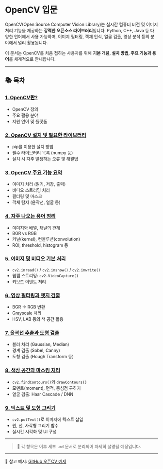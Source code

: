 # OpenCV 입문

OpenCV(Open Source Computer Vision Library)는 실시간 컴퓨터 비전 및 이미지 처리 기능을 제공하는 **강력한 오픈소스 라이브러리**입니다. Python, C++, Java 등 다양한 언어에서 사용 가능하며, 이미지 필터링, 객체 인식, 얼굴 검출, 영상 분석 등의 분야에서 널리 활용됩니다.

이 문서는 OpenCV를 처음 접하는 사용자를 위해 **기본 개념, 설치 방법, 주요 기능과 용어**를 체계적으로 안내합니다.

---

## 📚 목차

### [1. OpenCV란?](./1_OpenCV란.md)
- OpenCV 정의
- 주요 활용 분야
- 지원 언어 및 플랫폼

### [2. OpenCV 설치 및 필요한 라이브러리](./2_설치및라이브러리.md)
- pip를 이용한 설치 방법
- 필수 라이브러리 목록 (numpy 등)
- 설치 시 자주 발생하는 오류 및 해결법

### [3. OpenCV 주요 기능 요약](./3_주요기능요약.md)
- 이미지 처리 (읽기, 저장, 출력)
- 비디오 스트리밍 처리
- 필터링 및 마스크
- 객체 탐지 (윤곽선, 얼굴 등)

### [4. 자주 나오는 용어 정리](./4_용어정리.md)
- 이미지와 배열, 채널의 관계
- BGR vs RGB
- 커널(kernel), 컨볼루션(convolution)
- ROI, threshold, histogram 등

### [5. 이미지 및 비디오 기본 처리](./5_기본처리.md)
- `cv2.imread()` / `cv2.imshow()` / `cv2.imwrite()`
- 웹캠 스트리밍: `cv2.VideoCapture()`
- 키보드 이벤트 처리

### [6. 영상 필터링과 엣지 검출](6_영상필터링.md)
- BGR → RGB 변환
- Grayscale 처리
- HSV, LAB 등의 색 공간 활용

### [7. 윤곽선 추출과 도형 검출](7_윤곽선.md)
- 블러 처리 (Gaussian, Median)
- 경계 검출 (Sobel, Canny)
- 도형 검출 (Hough Transform 등)

### [8. 색상 공간과 마스킹 처리](8_색상공간.md)
- `cv2.findContours()`와 `drawContours()`
- 모멘트(moment), 면적, 중심점 구하기
- 얼굴 검출: Haar Cascade / DNN

### [9. 텍스트 및 도형 그리기](9_텍스트도형.md)
- `cv2.putText()`로 이미지에 텍스트 삽입
- 원, 선, 사각형 그리기 함수
- 실시간 시각화 및 UI 구성
---

> 📌 각 항목은 이후 세부 `.md` 문서로 분리되어 자세히 설명될 예정입니다.

---

🔗 참고 예시: [GitHub 오픈CV 예제](./https://github.com/Donggeon2960/623_chungnam/blob/main/opencv.md)
